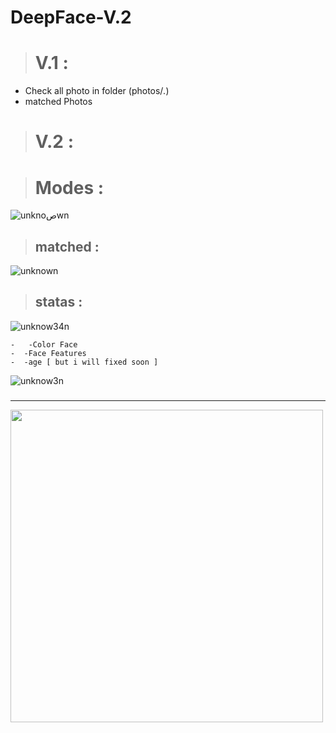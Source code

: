 # DeepFace-V.2
> # V.1 :
- Check all photo in folder (photos/*.*) <br>
- matched Photos 
> # V.2 :

 > # Modes :



![unknoصwn](https://user-images.githubusercontent.com/35100055/125417731-edbc96e6-2e7e-4014-8897-1bedddaa309f.png)
  >  ## matched :
  
![unknown](https://user-images.githubusercontent.com/35100055/125417722-b4f6d827-e659-4cf6-bc04-2749621516fc.png)

 
 >  ## statas :

![unknow34n](https://user-images.githubusercontent.com/35100055/125417727-8d0b8a21-f875-4a5a-a7c0-791a21091c23.png)

    -   -Color Face
    -  -Face Features
    -  -age [ but i will fixed soon ]
![unknow3n](https://user-images.githubusercontent.com/35100055/125417725-bfcf5bd3-f5ae-4821-a3e0-40600f06aeb2.png)



###
<hr>  
<img src="https://user-images.githubusercontent.com/35100055/125212064-88f96080-e2b3-11eb-81dd-f818b299eea1.png" width="500px"> 


